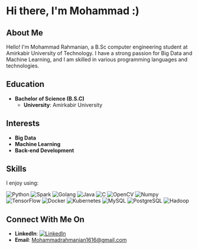 # Hi there, I'm Mohammad :)

## About Me

Hello! I'm Mohammad Rahmanian, a B.Sc computer engineering student at Amirkabir University of Technology. I have a strong passion for Big Data and Machine Learning, and I am skilled in various programming languages and technologies.

## Education

- **Bachelor of Science (B.S.C)**
  - **University**: Amirkabir University

## Interests

- **Big Data**
- **Machine Learning**
- **Back-end Development**

## Skills

I enjoy using:

<p>
  <img alt="Python" src="https://img.shields.io/badge/-Python-3776AB?style=flat-square&logo=Python"/>
    <img alt="Spark" src="https://img.shields.io/badge/-Apache%20Spark-E25A1C?style=flat-square&logo=ApacheSpark"/>
  <img alt="Golang" src="https://img.shields.io/badge/-Golang-00ADD8?style=flat-square&logo=Go"/>
  <img alt="Java" src="https://img.shields.io/badge/-Java-007396?style=flat-square&logo=Java"/>
  <img alt="C" src="https://img.shields.io/badge/-C-A8B9CC?style=for-the-badge&logo=c"/>
  <img alt="OpenCV" src="https://img.shields.io/badge/-OpenCV-5C3EE8?style=flat-square&logo=OpenCV"/>
  <img alt="Numpy" src="https://img.shields.io/badge/-NumPy-013243?style=for-the-badge&logo=numpy"/>
  <img alt="TensorFlow" src="https://img.shields.io/badge/-TensorFlow-FF6F00?style=flat-square&logo=TensorFlow"/>
  <img alt="Docker" src="https://img.shields.io/badge/-Docker-2496ED?style=flat-square&logo=Docker"/>
  <img alt="Kubernetes" src="https://img.shields.io/badge/-Kubernetes-326CE5?style=flat-square&logo=Kubernetes"/>
  <img alt="MySQL" src="https://img.shields.io/badge/-MySQL-4479A1?style=for-the-badge&logo=mysql"/>
  <img alt="PostgreSQL" src="https://img.shields.io/badge/-PostgreSQL-4169E1?style=for-the-badge&logo=postgresql"/>
  <img alt="Hadoop" src="https://img.shields.io/badge/-Hadoop-66CCFF?style=flat-square&logo=ApacheHadoop"/>
</p>

## Connect With Me On

- **LinkedIn**: [![LinkedIn](https://img.shields.io/badge/-LinkedIn-0077B5?style=flat-square&logo=LinkedIn)](https://www.linkedin.com/in/mohammad-rahmanian-25a791232/)
- **Email**: <a href="mailto:Mohammadrahmanian1616@gmail.com">Mohammadrahmanian1616@gmail.com</a>


